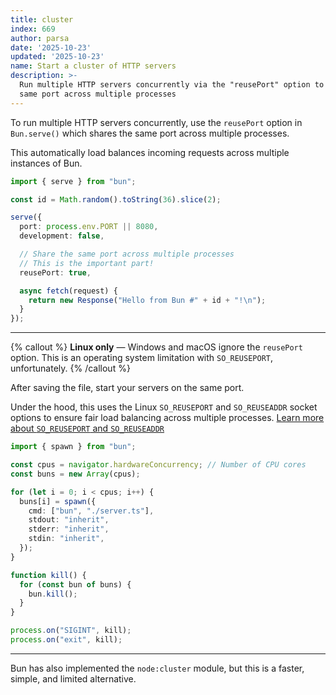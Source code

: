 ```yaml
---
title: cluster
index: 669
author: parsa
date: '2025-10-23'
updated: '2025-10-23'
name: Start a cluster of HTTP servers
description: >-
  Run multiple HTTP servers concurrently via the "reusePort" option to share the
  same port across multiple processes
---
```


To run multiple HTTP servers concurrently, use the `reusePort` option in `Bun.serve()` which shares the same port across multiple processes.

This automatically load balances incoming requests across multiple instances of Bun.

```ts#server.ts
import { serve } from "bun";

const id = Math.random().toString(36).slice(2);

serve({
  port: process.env.PORT || 8080,
  development: false,

  // Share the same port across multiple processes
  // This is the important part!
  reusePort: true,

  async fetch(request) {
    return new Response("Hello from Bun #" + id + "!\n");
  }
});
```

---

{% callout %}
**Linux only** &mdash; Windows and macOS ignore the `reusePort` option. This is an operating system limitation with `SO_REUSEPORT`, unfortunately.
{% /callout %}

After saving the file, start your servers on the same port.

Under the hood, this uses the Linux `SO_REUSEPORT` and `SO_REUSEADDR` socket options to ensure fair load balancing across multiple processes. [Learn more about `SO_REUSEPORT` and `SO_REUSEADDR`](https://lwn.net/Articles/542629/)

```ts#cluster.ts
import { spawn } from "bun";

const cpus = navigator.hardwareConcurrency; // Number of CPU cores
const buns = new Array(cpus);

for (let i = 0; i < cpus; i++) {
  buns[i] = spawn({
    cmd: ["bun", "./server.ts"],
    stdout: "inherit",
    stderr: "inherit",
    stdin: "inherit",
  });
}

function kill() {
  for (const bun of buns) {
    bun.kill();
  }
}

process.on("SIGINT", kill);
process.on("exit", kill);
```

---

Bun has also implemented the `node:cluster` module, but this is a faster, simple, and limited alternative.
